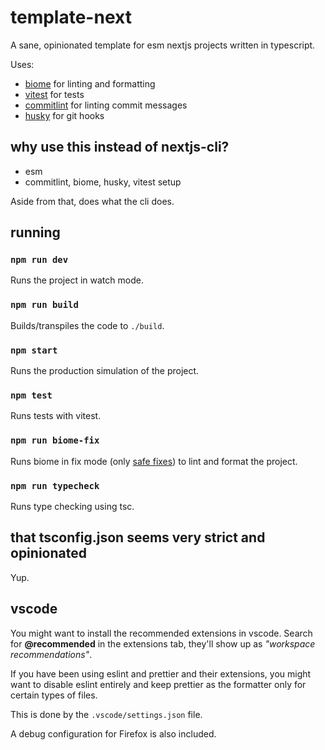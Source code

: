 # template-next

A sane, opinionated template for esm nextjs projects written in typescript.

Uses:

- [biome](https://github.com/biomejs/biome) for linting and formatting
- [vitest](https://github.com/vitest-dev/vitest) for tests
- [commitlint](https://github.com/conventional-changelog/commitlint) for linting commit messages
- [husky](https://github.com/typicode/husky) for git hooks

## why use this instead of nextjs-cli?

- esm
- commitlint, biome, husky, vitest setup

Aside from that, does what the cli does.

## running

### `npm run dev`

Runs the project in watch mode.

### `npm run build`

Builds/transpiles the code to `./build`.

### `npm start`

Runs the production simulation of the project.

### `npm test`

Runs tests with vitest.

### `npm run biome-fix`

Runs biome in fix mode (only [safe fixes](https://biomejs.dev/linter/#safe-fixes)) to lint and format the project.

### `npm run typecheck`

Runs type checking using tsc.

## that tsconfig.json seems very strict and opinionated

Yup.

## vscode

You might want to install the recommended extensions in vscode. Search for **@recommended** in the extensions tab, they'll show up as _"workspace recommendations"_.

If you have been using eslint and prettier and their extensions, you might want to disable eslint entirely and keep prettier as the formatter only for certain types of files.

This is done by the `.vscode/settings.json` file.

A debug configuration for Firefox is also included.

